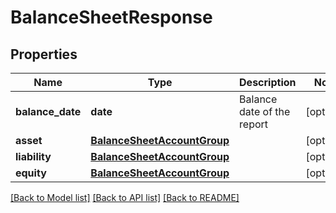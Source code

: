 # BalanceSheetResponse

## Properties
Name | Type | Description | Notes
------------ | ------------- | ------------- | -------------
**balance_date** | **date** | Balance date of the report | [optional] 
**asset** | [**BalanceSheetAccountGroup**](BalanceSheetAccountGroup.md) |  | [optional] 
**liability** | [**BalanceSheetAccountGroup**](BalanceSheetAccountGroup.md) |  | [optional] 
**equity** | [**BalanceSheetAccountGroup**](BalanceSheetAccountGroup.md) |  | [optional] 

[[Back to Model list]](../README.md#documentation-for-models) [[Back to API list]](../README.md#documentation-for-api-endpoints) [[Back to README]](../README.md)


